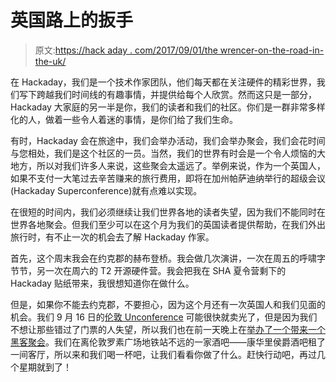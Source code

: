 # 英国路上的扳手

> 原文:[https://hack aday . com/2017/09/01/the wrencer-on-the-road-in-the-uk/](https://hackaday.com/2017/09/01/the-wrencher-on-the-road-in-the-uk/)

在 Hackaday，我们是一个技术作家团队，他们每天都在关注硬件的精彩世界，我们写下跨越我们时间线的有趣事情，并提供给每个人欣赏。然而这只是一部分，Hackaday 大家庭的另一半是你，我们的读者和我们的社区。你们是一群非常多样化的人，做着一些令人着迷的事情，是你们给了我们生命。

有时，Hackaday 会在旅途中，我们会举办活动，我们会举办聚会，我们会花时间与您相处，我们是这个社区的一员。当然，我们的世界有时会是一个令人烦恼的大地方，所以对我们许多人来说，这些聚会太遥远了。举例来说，作为一个英国人，如果不支付一大笔过去辛苦赚来的旅行费用，即将在加州帕萨迪纳举行的超级会议(Hackaday Superconference)就有点难以实现。

在很短的时间内，我们必须继续让我们世界各地的读者失望，因为我们不能同时在世界各地聚会。但我们至少可以在这个月为我们的英国读者提供帮助，在我们外出旅行时，有不止一次的机会去了解 Hackaday 作家。

首先，这个周末我会在约克郡的赫布登桥。我会做几次演讲，一次在周五的呼啸字节节，另一次在周六的 T2 开源硬件营。我会把我在 SHA 夏令营剩下的 Hackaday 贴纸带来，我很想知道你在做什么。

但是，如果你不能去约克郡，不要担心，因为这个月还有一次英国人和我们见面的机会。我们 9 月 16 日的[伦敦 Unconference](https://hackaday.io/event/26247-hackaday-uk-unconference) 可能很快就卖光了，但是因为我们不想让那些错过了门票的人失望，所以我们也在前一天晚上在[举办了一个带来一个黑客聚会](https://www.eventbrite.com/e/hackaday-bring-a-hack-meetup-uk-tickets-37313388349)。我们在离伦敦罗素广场地铁站不远的一家酒吧——康华里侯爵酒吧租了一间客厅，所以来和我们喝一杯吧，让我们看看你做了什么。赶快行动吧，再过几个星期就到了！